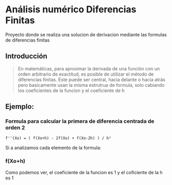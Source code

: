 #  Análisis numérico Diferencias Finitas
Proyecto donde se realiza una solucion de derivacion mediante las formulas de diferencias finitas

## Introducción
>En matemáticas, para aproximar la derivada de una función con un orden arbitrario de exactitud, es posible de utilizar el método de diferencias finitas. Este puede ser central, hacia delante o hacia atrás pero basicamente usan la misma estrutrua de formula, solo cabiando los coeficientes de la funcion y el coeficiente de h

## Ejemplo:
### Formula para calcular la primera de diferencia centrada de orden 2
    f''(Xo) = ( f(Xo+h) - 2f(Xo) + f(Xo-2h) ) / h²
Si a analizamos cada elemento de la formula:
### f(Xo+h)
Como podemos ver, el coeficiente de la funcion es 1 y el coficiente de la h es 1


